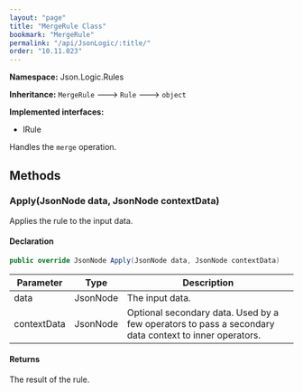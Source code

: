 ```yaml
---
layout: "page"
title: "MergeRule Class"
bookmark: "MergeRule"
permalink: "/api/JsonLogic/:title/"
order: "10.11.023"
---
```

**Namespace:** Json.Logic.Rules

**Inheritance:**
`MergeRule`
 🡒 
`Rule`
 🡒 
`object`

**Implemented interfaces:**

- IRule

Handles the `merge` operation.

## Methods

### Apply(JsonNode data, JsonNode contextData)

Applies the rule to the input data.

#### Declaration

```c#
public override JsonNode Apply(JsonNode data, JsonNode contextData)
```

| Parameter | Type | Description |
|---|---|---|
| data | JsonNode | The input data. |
| contextData | JsonNode | Optional secondary data.  Used by a few operators to pass a secondary     data context to inner operators. |


#### Returns

The result of the rule.

